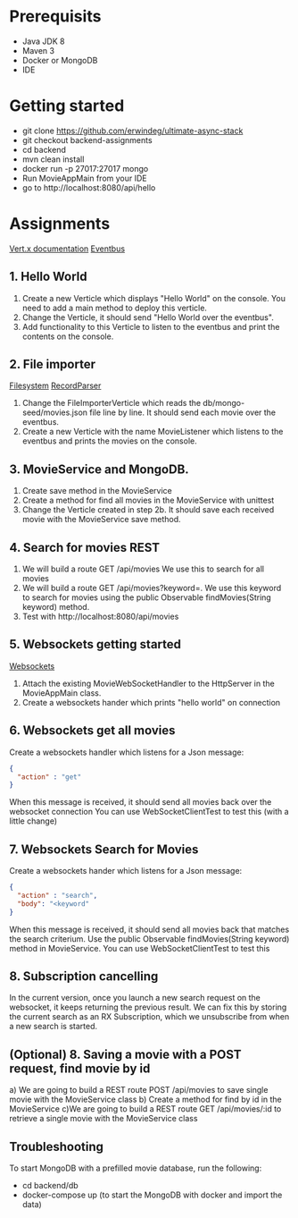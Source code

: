 # Prerequisits
* Java JDK 8
* Maven 3
* Docker or MongoDB
* IDE

# Getting started
* git clone https://github.com/erwindeg/ultimate-async-stack
* git checkout backend-assignments
* cd backend
* mvn clean install
* docker run -p 27017:27017 mongo
* Run MovieAppMain from your IDE
* go to http://localhost:8080/api/hello

# Assignments
[Vert.x documentation](http://vertx.io/docs/vertx-core/java/)
[Eventbus](http://vertx.io/docs/vertx-core/java/#event_bus)
## 1. Hello World
1. Create a new Verticle which displays "Hello World" on the console. You need to add a main method to deploy this verticle.
1. Change the Verticle, it should send "Hello World over the eventbus".
1. Add functionality to this Verticle to listen to the eventbus and print the contents on the console.


## 2. File importer
[Filesystem](http://vertx.io/docs/vertx-core/java/#_using_the_file_system_with_vert_x)
[RecordParser](http://vertx.io/docs/apidocs/io/vertx/core/parsetools/RecordParser.html)
1. Change the FileImporterVerticle which reads the db/mongo-seed/movies.json file line by line. It should send each movie over the eventbus.
1. Create a new Verticle with the name MovieListener which listens to the eventbus and prints the movies on the console.

## 3. MovieService and MongoDB.
1. Create save method in the MovieService
1. Create a method for find all movies in the MovieService with unittest
1. Change the Verticle created in step 2b. It should save each received movie with the MovieService save method.

## 4. Search for movies REST
1. We will build a route GET /api/movies We use this to search for all movies
1. We will build a route GET /api/movies?keyword=<keyword>. We use this keyword to search for movies using the public Observable<JsonObject> findMovies(String keyword) method.
1. Test with http://localhost:8080/api/movies


## 5. Websockets getting started
[Websockets](http://vertx.io/docs/vertx-core/java/#_websockets)
1. Attach the existing MovieWebSocketHandler to the HttpServer in the MovieAppMain class.
1. Create a websockets hander which prints "hello world" on connection

## 6. Websockets get all movies
Create a websockets handler which listens for a Json message:
```json
{
  "action" : "get"
}
```
When this message is received, it should send all movies back over the websocket connection
You can use WebSocketClientTest to test this (with a little change)

## 7. Websockets Search for Movies
Create a websockets hander which listens for a Json message:
```json
{
  "action" : "search",
  "body": "<keyword"
}
```
When this message is received, it should send all movies back that matches the search criterium. Use the public Observable<JsonObject> findMovies(String keyword) method in MovieService.
You can use WebSocketClientTest to test this

## 8. Subscription cancelling
In the current version, once you launch a new search request on the websocket, it keeps returning the previous result.
We can fix this by storing the current search as an RX Subscription, which we unsubscribe from when a new search is started.

## (Optional) 8. Saving a movie with a POST request, find movie by id
a) We are going to build a REST route POST /api/movies to save single movie with the MovieService class
b) Create a method for find by id  in the MovieService
c)We are going to build a REST route GET /api/movies/:id to retrieve a single movie with the MovieService class

## Troubleshooting

To start MongoDB with a prefilled movie database, run the following:
* cd backend/db
* docker-compose up (to start the MongoDB with docker and import the data)
